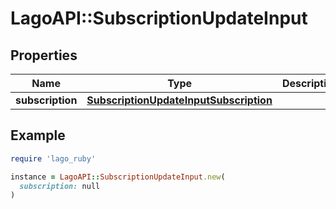 # LagoAPI::SubscriptionUpdateInput

## Properties

| Name | Type | Description | Notes |
| ---- | ---- | ----------- | ----- |
| **subscription** | [**SubscriptionUpdateInputSubscription**](SubscriptionUpdateInputSubscription.md) |  |  |

## Example

```ruby
require 'lago_ruby'

instance = LagoAPI::SubscriptionUpdateInput.new(
  subscription: null
)
```

